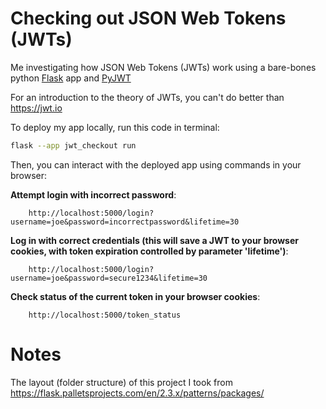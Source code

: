 # Checking out JSON Web Tokens (JWTs)

Me investigating how JSON Web Tokens (JWTs) work using a bare-bones python [Flask](https://github.com/pallets/flask) app and [PyJWT](https://github.com/jpadilla/pyjwt)

For an introduction to the theory of JWTs, you can't do better than https://jwt.io

To deploy my app locally, run this code in terminal:

```bash
flask --app jwt_checkout run
```

Then, you can interact with the deployed app using commands in your browser:

**Attempt login with incorrect password**:
    
        http://localhost:5000/login?username=joe&password=incorrectpassword&lifetime=30

**Log in with correct credentials (this will save a JWT to your browser cookies, with token expiration controlled by parameter 'lifetime')**:
    
        http://localhost:5000/login?username=joe&password=secure1234&lifetime=30

**Check status of the current token in your browser cookies**:
    
        http://localhost:5000/token_status

# Notes 

The layout (folder structure) of this project I took from https://flask.palletsprojects.com/en/2.3.x/patterns/packages/